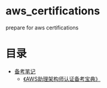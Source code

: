 # aws_certifications
prepare for aws certifications

# 目录
- [备考笔记](./docs/README.md)
  - [《AWS助理架构师认证备考宝典》](docs/books/AWS助理架构师认证备考宝典/README.md)